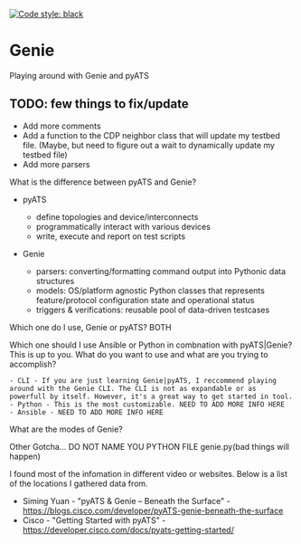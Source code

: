 [![Code style: black](https://img.shields.io/badge/code%20style-black-000000.svg)](https://github.com/psf/black)


# Genie
Playing around with Genie and pyATS

## TODO: few things to fix/update
  - Add more comments
  - Add a function to the CDP neighbor class that will update my testbed file. (Maybe, but need to figure out a wait to dynamically update my testbed file)
  - Add more parsers

What is the difference between pyATS and Genie? 
- pyATS
    - define topologies and device/interconnects
    - programmatically interact with various devices
    - write, execute and report on test scripts

- Genie
    - parsers: converting/formatting command output into Pythonic data structures
    - models: OS/platform agnostic Python classes that represents feature/protocol configuration state and operational status
    - triggers & verifications: reusable pool of data-driven testcases

Which one do I use, Genie or pyATS?
BOTH

Which one should I use Ansible or Python in combnation with pyATS|Genie?
This is up to you. What do you want to use and what are you trying to accomplish?

    - CLI - If you are just learning Genie|pyATS, I reccommend playing around with the Genie CLI. The CLI is not as expandable or as powerfull by itself. However, it's a great way to get started in tool.
    - Python - This is the most customizable. NEED TO ADD MORE INFO HERE
    - Ansible - NEED TO ADD MORE INFO HERE

What are the modes of Genie?


Other Gotcha...
DO NOT NAME YOU PYTHON FILE genie.py(bad things will happen)


I found most of the infomation in different video or websites. Below is a list of the locations I gathered data from.
- Siming Yuan - "pyATS & Genie – Beneath the Surface" - https://blogs.cisco.com/developer/pyATS-genie-beneath-the-surface
- Cisco - "Getting Started with pyATS" - https://developer.cisco.com/docs/pyats-getting-started/